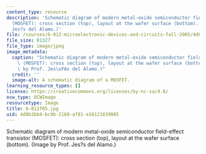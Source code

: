 ```yaml
---
content_type: resource
description: 'Schematic diagram of modern metal-oxide semiconductor field-effect transistor
  (MOSFET): cross section (top), layout at the wafer surface (bottom). (Image by Prof.
  Jes?s del Alamo.)'
file: /courses/6-012-microelectronic-devices-and-circuits-fall-2005/4d8b3bb4bc9b2168af81e16121839085_6-012f05.jpg
file_size: 81327
file_type: image/jpeg
image_metadata:
  caption: "Schematic diagram of modern metal-oxide semiconductor field-effect transistor\
    \ (MOSFET): cross section (top), layout at the wafer surface (bottom). (Image\
    \ by Prof. Jes\xFAs del Alamo.)"
  credit: ''
  image-alt: A schematic diagram of a MOSFET.
learning_resource_types: []
license: https://creativecommons.org/licenses/by-nc-sa/4.0/
ocw_type: OCWImage
resourcetype: Image
title: 6-012f05.jpg
uid: 4d8b3bb4-bc9b-2168-af81-e16121839085
---
```

Schematic diagram of modern metal-oxide semiconductor field-effect transistor (MOSFET): cross section (top), layout at the wafer surface (bottom). (Image by Prof. Jes?s del Alamo.)